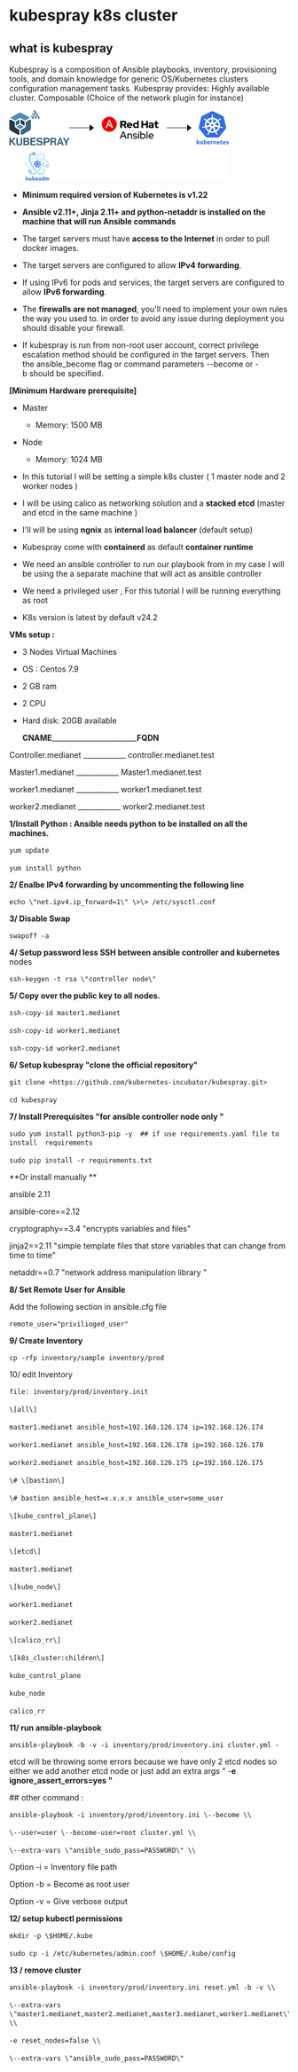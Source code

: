 # kubespray k8s cluster
 

## what is kubespray 

Kubespray is a composition of Ansible playbooks, inventory, provisioning tools, and domain knowledge for generic OS/Kubernetes clusters configuration management tasks. Kubespray provides: Highly available cluster. Composable (Choice of the network plugin for instance)

![](./media/image1.png)


- **Minimum required version of Kubernetes is v1.22**

- **Ansible v2.11+, Jinja 2.11+ and python-netaddr is installed on the
    machine that will run Ansible commands**

- The target servers must have **access to the Internet** in order to
    pull docker images.

- The target servers are configured to allow **IPv4 forwarding**.

- If using IPv6 for pods and services, the target servers are
    configured to allow **IPv6 forwarding**.

- The **firewalls are not managed**, you\'ll need to implement your
    own rules the way you used to. in order to avoid any issue during
    deployment you should disable your firewall.

- If kubespray is run from non-root user account, correct privilege
    escalation method should be configured in the target servers. Then
    the ansible_become flag or command parameters \--become or -b should
    be specified.

**[Minimum Hardware prerequisite]**

- Master

  - Memory: 1500 MB

- Node

  - Memory: 1024 MB

- In this tutorial I will be setting a simple k8s cluster ( 1 master
    node and 2 worker nodes )

- I will be using calico as networking solution and a **stacked etcd**
    (master and etcd in the same machine )

- I'll will be using **ngnix** as **internal load balancer** (default
    setup)

- Kubespray come with **containerd** as default **container runtime**

- We need an ansible controller to run our playbook from in my case I
    will be using the a separate machine that will act as ansible
    controller

- We need a privileged user , For this tutorial I will be running
    everything as root

- K8s version is latest by default v24.2

**VMs setup :**

- 3 Nodes Virtual Machines

- OS : Centos 7.9

- 2 GB ram

- 2 CPU

- Hard disk: 20GB available

    **CNAME**________________________**FQDN**

Controller.medianet   ____________     controller.medianet.test

Master1.medianet    ____________      Master1.medianet.test

worker1.medianet    ____________      worker1.medianet.test

worker2.medianet    ____________      worker2.medianet.test

**1/Install Python : Ansible needs python to be installed on all the
machines.**

````
yum update

yum install python

````
**2/ Enalbe IPv4 forwarding by uncommenting the following line**
````
echo \"net.ipv4.ip_forward=1\" \>\> /etc/sysctl.conf
````
**3/ Disable Swap**
````
swapoff -a
````
**4/ Setup password less SSH between ansible controller and kubernetes**
nodes
````
ssh-keygen -t rsa \"controller node\"
````
**5/ Copy over the public key to all nodes.**
````
ssh-copy-id master1.medianet

ssh-copy-id worker1.medianet

ssh-copy-id worker2.medianet
````
**6/ Setup kubespray \"clone the official repository\"**
````
git clone <https://github.com/kubernetes-incubator/kubespray.git>

cd kubespray
````
**7/ Install Prerequisites "for ansible controller node only "**
````
sudo yum install python3-pip -y  ## if use requirements.yaml file to install  requirements 

sudo pip install -r requirements.txt

````
**Or install manually **

ansible 2.11

ansible-core==2.12

cryptography==3.4     \"encrypts variables and files\"

jinja2==2.11     \"simple template files that store variables that can
change from time to time\"

netaddr==0.7    \"network address manipulation library \"


**8/ Set Remote User for Ansible**

Add the following section in ansible.cfg file
````
remote_user="privilioged_user"
````
**9/ Create Inventory**
````
cp -rfp inventory/sample inventory/prod
````
10/ edit Inventory
````
file: inventory/prod/inventory.init

\[all\]

master1.medianet ansible_host=192.168.126.174 ip=192.168.126.174

worker1.medianet ansible_host=192.168.126.178 ip=192.168.126.178

worker2.medianet ansible_host=192.168.126.175 ip=192.168.126.175

\# \[bastion\]

\# bastion ansible_host=x.x.x.x ansible_user=some_user

\[kube_control_plane\]

master1.medianet

\[etcd\]

master1.medianet

\[kube_node\]

worker1.medianet

worker2.medianet

\[calico_rr\]

\[k8s_cluster:children\]

kube_control_plane

kube_node

calico_rr
````
**11/ run ansible-playbook**
````
ansible-playbook -b -v -i inventory/prod/inventory.ini cluster.yml -
````
etcd will be throwing some errors because we have only 2 etcd nodes so
either we add another etcd node or just add an extra args " -**e
ignore_assert_errors=yes "**

\## other command :
````
ansible-playbook -i inventory/prod/inventory.ini \--become \\

\--user=user \--become-user=root cluster.yml \\

\--extra-vars \"ansible_sudo_pass=PASSWORD\" \\
````
Option -i = Inventory file path

Option -b = Become as root user

Option -v = Give verbose output

**12/ setup kubectl permissions**
````
mkdir -p \$HOME/.kube

sudo cp -i /etc/kubernetes/admin.conf \$HOME/.kube/config
````
**13 / remove cluster**
````
ansible-playbook -i inventory/prod/inventory.ini reset.yml -b -v \\

\--extra-vars
\"master1.medianet,master2.medianet,master3.medianet,worker1.medianet\"
\\

-e reset_nodes=false \\

\--extra-vars \"ansible_sudo_pass=PASSWORD\"
````
